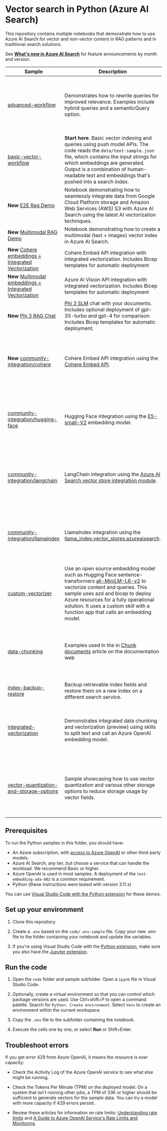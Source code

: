 # Vector search in Python (Azure AI Search)

This repository contains multiple notebooks that demonstrate how to use Azure AI Search for vector and non-vector content in RAG patterns and in traditional search solutions.

See [**What's new in Azure AI Search**](https://learn.microsoft.com/azure/search/whats-new) for feature announcements by month and version.

<!-- ![Python Vector Video](https://github.com/Azure/azure-search-vector-samples/blob/main/demo-python/data/images/python-vector-video.gif?raw=true) -->

| Sample | Description | Status |
| ------ | ------------|-------------|
| [advanced-workflow](./code/advanced-workflow/query-rewrite.ipynb) | Demonstrates how to rewrite queries for improved relevance. Examples include hybrid queries and a semanticQuery option. | Beta (see the [ChangeLog](https://github.com/Azure/azure-sdk-for-python/blob/main/sdk/search/azure-search-documents/CHANGELOG.md) for a package version providing this feature) |
| [basic-vector-workflow](./code/basic-vector-workflow/azure-search-vector-python-sample.ipynb) | **Start here**. Basic vector indexing and queries using push model APIs. The code reads the `data/text-sample.json` file, which contains the input strings for which embeddings are generated. Output is a combination of human-readable text and embeddings that's pushed into a search index. | Generally available |
| **New** [E2E Rag Demo](./code/e2e-demos/azure-ai-search-e2e-build-demo.ipynb)| Notebook demonstrating how to seamlessly integrate data from Google Cloud Platform storage and Amazon Web Services (AWS) S3 with Azure AI Search using the latest AI vectorization techniques. |
| **New** [Multimodal RAG Demo](./code/e2e-demos/azure-ai-search-multimodal-build-demo.ipynb)| Notebook demonstrating how to create a multimodal (text + images) vector index in Azure AI Search. |
| **New** [Cohere embeddings + Integrated Vectorization](./code/embeddings/cohere-embeddings/cohere-embeddings.ipynb)| Cohere Embed API integration with integrated vectorization. Includes Bicep templates for automatic deployment |
| **New** [Multimodal embeddings + Integrated Vectorization](./code/embeddings/multimodal-embeddings/multimodal-embeddings.ipynb) | Azure AI Vision API integration with integrated vectorization. Includes Bicep templates for automatic deployment |
| **New** [Phi 3 RAG Chat](./code/phi-chat/phi-chat.ipynb) | [Phi 3 SLM](https://azure.microsoft.com/blog/introducing-phi-3-redefining-whats-possible-with-slms/) chat with your documents. Includes optional deployment of gpt-35-turbo and gpt-4 for comparison. Includes Bicep templates for automatic deployment. |
| **New** [community-integration/cohere](./code/community-integration/cohere/azure-search-cohere-embed-v3-sample.ipynb)| Cohere Embed API integration using the [Cohere Embed API](https://docs.cohere.com/docs/embed-api).| Beta (see the [ChangeLog](https://github.com/Azure/azure-sdk-for-python/blob/main/sdk/search/azure-search-documents/CHANGELOG.md) for a package version providing this feature) |
| [community-integration/hugging-face](./code/community-integration/hugging-face/azure-search-vector-python-huggingface-model-sample.ipynb) | Hugging Face integration using the [E5-small-V2](https://huggingface.co/intfloat/e5-small-v2) embedding model. | Beta (see the [ChangeLog](https://github.com/Azure/azure-sdk-for-python/blob/main/sdk/search/azure-search-documents/CHANGELOG.md) for a package version providing this feature) |
| [community-integration/langchain](./code/community-integration/langchain/azure-search-vector-python-langchain-sample.ipynb) | LangChain integration using the [Azure AI Search vector store integration module](https://python.langchain.com/docs/integrations/vectorstores/azuresearch). | Beta (see the [ChangeLog](https://github.com/Azure/azure-sdk-for-python/blob/main/sdk/search/azure-search-documents/CHANGELOG.md) for a package version providing this feature) |
| [community-integration/llamaindex](./code/community-integration/llamaindex/azure-search-vector-python-llamaindex-sample.ipynb) | LlamaIndex integration using the [llama_index.vector_stores.azureaisearch](https://llamahub.ai/l/vector_stores/llama-index-vector-stores-azureaisearch). | Beta (see the [ChangeLog](https://github.com/Azure/azure-sdk-for-python/blob/main/sdk/search/azure-search-documents/CHANGELOG.md) for a package version providing this feature)  |
| [custom-vectorizer](./code/custom-vectorizer/azure-search-custom-vectorization-sample.ipynb) | Use an open source embedding model such as Hugging Face sentence-transformers [all-MiniLM-L6-v2](https://huggingface.co/sentence-transformers/all-MiniLM-L6-v2) to vectorize content and queries. This sample uses azd and bicep to deploy Azure resources for a fully operational solution. It uses a custom skill with a function app that calls an embedding model.| Beta (see the [ChangeLog](https://github.com/Azure/azure-sdk-for-python/blob/main/sdk/search/azure-search-documents/CHANGELOG.md) for a package version providing this feature) |
| [data-chunking](./code/data-chunking) | Examples used in the in [Chunk documents](https://learn.microsoft.com/azure/search/vector-search-how-to-chunk-documents) article on the documentation web | Beta (see the [ChangeLog](https://github.com/Azure/azure-sdk-for-python/blob/main/sdk/search/azure-search-documents/CHANGELOG.md) for a package version providing this feature) |
| [index-backup-restore](./code/index-backup-restore/azure-search-backup-and-restore.ipynb) | Backup retrievable index fields and restore them on a new index on a different search service. | Generally available |
| [integrated-vectorization](./code/integrated-vectorization/azure-search-integrated-vectorization-sample.ipynb) | Demonstrates integrated data chunking and vectorization (preview) using skills to split text and call an Azure OpenAI embedding model. | Beta (see the [ChangeLog](https://github.com/Azure/azure-sdk-for-python/blob/main/sdk/search/azure-search-documents/CHANGELOG.md) for a package version providing this feature) |
| [vector-quantization-and-storage-options](./code/vector-quantization-and-storage/vector-quantization-and-storage.ipynb) | Sample showcasing how to use vector quantization and various other storage options to reduce storage usage by vector fields. | Beta (see the [ChangeLog](https://github.com/Azure/azure-sdk-for-python/blob/main/sdk/search/azure-search-documents/CHANGELOG.md) for a package version providing this feature) |

## Prerequisites

To run the Python samples in this folder, you should have:

- An Azure subscription, with [access to Azure OpenAI](https://aka.ms/oai/access) or other third-party models.
- Azure AI Search, any tier, but choose a service that can handle the workload. We recommend Basic or higher.
- Azure OpenAI is used in most samples. A deployment of the `text-embedding-ada-002` is a common requirement.
- Python (these instructions were tested with version 3.11.x)

You can use [Visual Studio Code with the Python extension](https://code.visualstudio.com/docs/python/python-tutorial) for these demos.

## Set up your environment

1. Clone this repository.

1. Create a `.env` based on the `code/.env-sample` file. Copy your new .env file to the folder containing your notebook and update the variables.

1. If you're using Visual Studio Code with the [Python extension](https://marketplace.visualstudio.com/items?itemName=ms-python.python), make sure you also have the [Jupyter extension](https://marketplace.visualstudio.com/items?itemName=ms-toolsai.jupyter).

## Run the code

1. Open the `code` folder and sample subfolder. Open a `ipynb` file in Visual Studio Code.

1. Optionally, create a virtual environment so that you can control which package versions are used. Use Ctrl+shift+P to open a command palette. Search for `Python: Create environment`. Select `Venv` to create an environment within the current workspace.

1. Copy the `.env` file to the subfolder containing the notebook.

1. Execute the cells one by one, or select **Run** or Shift+Enter.

## Troubleshoot errors

If you get error 429 from Azure OpenAI, it means the resource is over capacity:

- Check the Activity Log of the Azure OpenAI service to see what else might be running.

- Check the Tokens Per Minute (TPM) on the deployed model. On a system that isn't running other jobs, a TPM of 33K or higher should be sufficient to generate vectors for the sample data. You can try a model with more capacity if 429 errors persist.

- Review these articles for information on rate limits: [Understanding rate limits](https://learn.microsoft.com/azure/ai-services/openai/how-to/quota?tabs=rest#understanding-rate-limits) and [A Guide to Azure OpenAI Service's Rate Limits and Monitoring](https://clemenssiebler.com/posts/understanding-azure-openai-rate-limits-monitoring/).
